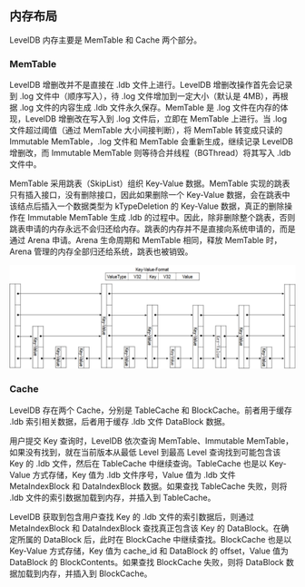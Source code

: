 ## 内存布局
LevelDB 内存主要是 MemTable 和 Cache 两个部分。

### MemTable
LevelDB 增删改并不是直接在 .ldb 文件上进行。LevelDB 增删改操作首先会记录到 .log 文件中（顺序写入），待 .log 文件增加到一定大小（默认是 4MB），再根据 .log 文件的内容生成 .ldb 文件永久保存。MemTable 是 .log 文件在内存的体现，LevelDB 增删改在写入到 .log 文件后，立即在 MemTable 上进行。当 .log 文件超过阈值（通过 MemTable 大小间接判断），将 MemTable 转变成只读的 Immutable MemTable，.log 文件和 MemTable 会重新生成，继续记录 LevelDB 增删改，而 Immutable MemTable 则等待合并线程（BGThread）将其写入 .ldb 文件中。

MemTable 采用跳表（SkipList）组织 Key-Value 数据。MemTable 实现的跳表只有插入接口，没有删除接口，因此如果删除一个 Key-Value 数据，会在跳表中该结点后插入一个数据类型为 kTypeDeletion 的 Key-Value 数据，真正的删除操作在 Immutable MemTable 生成 .ldb 的过程中。因此，除非删除整个跳表，否则跳表申请的内存永远不会归还给内存。跳表的内存并不是直接向系统申请的，而是通过 Arena 申请。Arena 生命周期和 MemTable 相同，释放 MemTable 时，Arena 管理的内存全部归还给系统，跳表也被销毁。

<img src='./imgs/memtable-skiplist.png'>

### Cache
LevelDB 存在两个 Cache，分别是 TableCache 和 BlockCache。前者用于缓存 .ldb 索引相关数据，后者用于缓存 .ldb 文件 DataBlock 数据。

用户提交 Key 查询时，LevelDB 依次查询 MemTable、Immutable MemTable，如果没有找到，就在当前版本从最低 Level 到最高 Level 查询找到可能包含该 Key 的 .ldb 文件，然后在 TableCache 中继续查询。TableCache 也是以 Key-Value 方式存储，Key 值为 .ldb 文件序号，Value 值为 .ldb 文件 MetaIndexBlock 和 DataIndexBlock 数据。如果查找 TableCache 失败，则将 .ldb 文件的索引数据加载到内存，并插入到 TableCache。

LevelDB 获取到包含用户查找 Key 的 .ldb 文件的索引数据后，则通过 MetaIndexBlock 和 DataIndexBlock 查找真正包含该 Key 的 DataBlock。在确定所属的 DataBlock 后，此时在 BlockCache 中继续查找。BlockCache 也是以 Key-Value 方式存储，Key 值为 cache_id 和 DataBlock 的 offset，Value 值为 DataBlock 的 BlockContents。如果查找 BlockCache 失败，则将 DataBlock 数据加载到内存，并插入到 BlockCache。